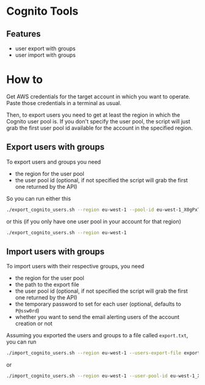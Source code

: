 # Cognito Tools

## Features
- user export with groups
- user import with groups


# How to

Get AWS credentials for the target account in which you want to operate.
Paste those credentials in a terminal as usual.

Then, to export users you need to get at least the region in which the Cognito user pool is.
If you don't specify the user pool, the script will just grab the first user pool id available
for the account in the specified region.

## Export users with groups
To export users and groups you need
- the region for the user pool
- the user pool id (optional, if not specified the script will grab the first one returned by the API)

So you can run either this
```bash
./export_cognito_users.sh --region eu-west-1 --pool-id eu-west-1_X0gPxTtR8
```

or this (if you only have one user pool in your account for that region)

```bash
./export_cognito_users.sh --region eu-west-1
```


## Import users with groups
To import users with their respective groups, you need
- the region for the user pool
- the path to the export file
- the user pool id (optional, if not specified the script will grab the first one returned by the API)
- the temporary password to set for each user (optional, defaults to `P@ssw0rd`)
- whether you want to send the email alerting users of the account creation or not

Assuming you exported the users and groups to a file called `export.txt`, you can run
```bash
./import_cognito_users.sh --region eu-west-1 --users-export-file export.txt
```

or

```bash
./import_cognito_users.sh --region eu-west-1 --user-pool-id eu-west-1_X0gPxTtR8 --users-export-file export.txt [--temp-pwd TEMP_PASSWORD --no-email]
```